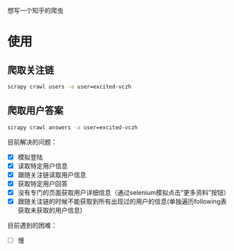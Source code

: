 想写一个知乎的爬虫

# 使用
## 爬取关注链
```bash
scrapy crawl users -a user=excited-vczh
```

## 爬取用户答案
```bash
scrapy crawl answers -a user=excited-vczh
```

目前解决的问题：
- [x] 模拟登陆
- [x] 读取特定用户信息
- [x] 跟随关注链读取用户信息
- [x] 获取特定用户回答
- [x] 没有专门的页面获取用户详细信息（通过selenium模拟点击“更多资料”按钮）
- [x] 跟随关注链的时候不能获取到所有出现过的用户的信息(单独遍历following表获取未获取的用户信息)

目前遇到的困难：
- [ ] 慢
